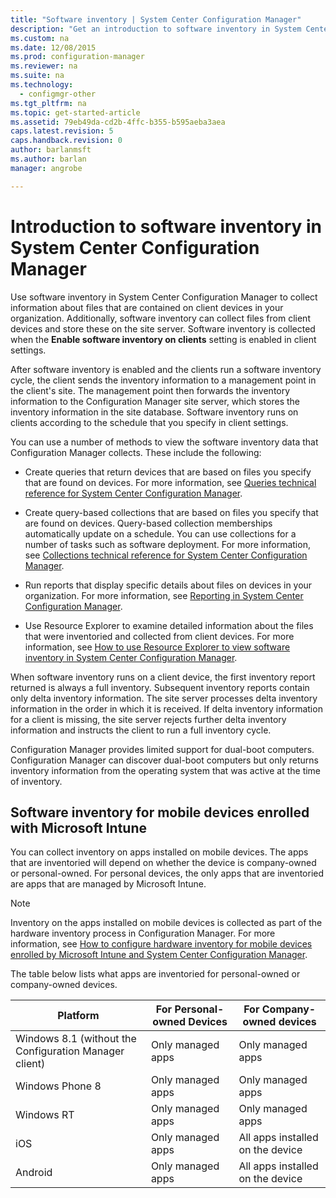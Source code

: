 ```yaml
---
title: "Software inventory | System Center Configuration Manager"
description: "Get an introduction to software inventory in System Center Configuration Manager."
ms.custom: na
ms.date: 12/08/2015
ms.prod: configuration-manager
ms.reviewer: na
ms.suite: na
ms.technology:
  - configmgr-other
ms.tgt_pltfrm: na
ms.topic: get-started-article
ms.assetid: 79eb49da-cd2b-4ffc-b355-b595aeba3aea
caps.latest.revision: 5
caps.handback.revision: 0
author: barlanmsftms.author: barlanmanager: angrobe

---
```

# Introduction to software inventory in System Center Configuration Manager
Use software inventory in System Center Configuration Manager to collect information about files that are contained on client devices in your organization. Additionally, software inventory can collect files from client devices and store these on the site server. Software inventory is collected when the **Enable software inventory on clients** setting is enabled in client settings.  

 After software inventory is enabled and the clients run a software inventory cycle, the client sends the inventory information to a management point in the client's site. The management point then forwards the inventory information to the Configuration Manager site server, which stores the inventory information in the site database. Software inventory runs on clients according to the schedule that you specify in client settings.  

 You can use a number of methods to view the software inventory data that Configuration Manager collects. These include the following:  

-   Create queries that return devices that are based on files you specify that are found on devices. For more information, see [Queries technical reference for System Center Configuration Manager](../../../../core/servers/manage/queries-technical-reference.md).  

-   Create query-based collections that are based on files you specify that are found on devices. Query-based collection memberships automatically update on a schedule. You can use collections for a number of tasks such as software deployment. For more information, see [Collections technical reference for System Center Configuration Manager](../../../../core/clients/manage/collections/collections-technical-reference.md).  

-   Run reports that display specific details about files on devices in your organization. For more information, see [Reporting in System Center Configuration Manager](../../../../core/servers/manage/reporting.md).  

-   Use Resource Explorer to examine detailed information about the files that were inventoried and collected from client devices. For more information, see [How to use Resource Explorer to view software inventory in System Center Configuration Manager](../../../../core/clients/manage/inventory/use-resource-explorer-to-view-software-inventory.md).  

 When software inventory runs on a client device, the first inventory report returned is always a full inventory. Subsequent inventory reports contain only delta inventory information. The site server processes delta inventory information in the order in which it is received. If delta inventory information for a client is missing, the site server rejects further delta inventory information and instructs the client to run a full inventory cycle.  

 Configuration Manager provides limited support for dual-boot computers. Configuration Manager can discover dual-boot computers but only returns inventory information from the operating system that was active at the time of inventory.  

## Software inventory for mobile devices enrolled with Microsoft Intune  
 You can collect inventory on apps installed on mobile devices. The apps that are inventoried will depend on whether the device is company-owned or personal-owned. For personal devices, the only apps that are inventoried are apps that are managed by Microsoft Intune.  

> [!NOTE]  
>  Inventory on the apps installed on mobile devices is collected as part of the hardware inventory process in Configuration Manager. For more information, see [How to configure hardware inventory for mobile devices enrolled by Microsoft Intune and System Center Configuration Manager](../../../../core/clients/manage/inventory/mobile-device-hardware-inventory-hybrid.md).  

 The table below lists what apps are inventoried for personal-owned or company-owned devices.  

|Platform|For Personal-owned Devices|For Company-owned devices|  
|--------------|---------------------------------|--------------------------------|  
|Windows 8.1 (without the Configuration Manager client)|Only managed apps|Only managed apps|  
|Windows Phone 8|Only managed apps|Only managed apps|  
|Windows RT|Only managed apps|Only managed apps|  
|iOS|Only managed apps|All apps installed on the device|  
|Android|Only managed apps|All apps installed on the device|  
